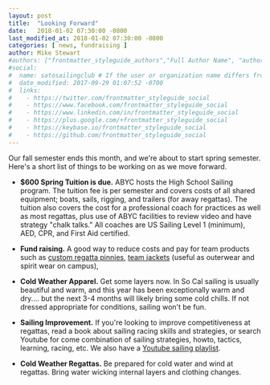 ```yaml
---
layout: post
title:  "Looking Forward"
date:   2018-01-02 07:30:00 -0800
last_modified_at: 2018-01-02 07:30:00 -0800
categories: [ news, fundraising ]
author: Mike Stewart
#authors: ["frontmatter_styleguide_authors","Full Author Name", "author_name"]
#social:
#  name: satosailingclub # If the user or organization name differs from the site's name
#  date_modified: 2017-09-29 01:07:52 -0700
#  links:
#    - https://twitter.com/frontmatter_styleguide_social
#    - https://www.facebook.com/frontmatter_styleguide_social
#    - https://www.linkedin.com/in/frontmatter_styleguide_social
#    - https://plus.google.com/+frontmatter_styleguide_social
#    - https://keybase.io/frontmatter_styleguide_social
#    - https://github.com/frontmatter_styleguide_social
---
```


Our fall semester ends this month, and we're about to start spring semester. Here's a short list of things to be working on as we move forward.

-   **$600 Spring Tuition is due.** ABYC hosts the High School Sailing program.  The tuition fee is per semester and covers costs of all shared equipment; boats, sails, rigging, and trailers (for away regattas). The tuition also covers the cost for a professional coach for practices as well as most regattas, plus use of ABYC facilities to review video and have strategy "chalk talks."  All coaches are US Sailing Level 1 (minimum), AED, CPR, and First Aid certified.

-   **Fund raising.**  A good way to reduce costs and pay for team products such as [custom regatta pinnies](http://www.zimsailing.com/pinnies.html), [team jackets]() (useful as outerwear and spirit wear on campus), 

-   **Cold Weather Apparel.**  Get some layers now.  In So Cal sailing is usually beautiful and warm, and this year has been exceptionally warm and dry.... but the next 3-4 months will likely bring some cold chills.  If not dressed appropriate for conditions, sailing won't be fun.

-   **Sailing Improvement.** If you're looking to improve competitiveness at regattas, read a book about sailing racing skills and strategies, or search Youtube for come combination of sailing strategies, howto, tactics, learning, racing, etc.  We also have a [Youtube sailing playlist](https://www.youtube.com/playlist?list=PLBIVF-v5OCLXge9au9hTLFcZXQ4UdEpxw).

-   **Cold Weather Regattas.** Be prepared for cold water and wind at regattas. Bring water wicking internal layers and clothing changes.
